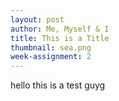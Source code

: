 ```yaml
---
layout: post
author: Me, Myself & I
title: This is a Title
thumbnail: sea.png
week-assignment: 2
---
```


hello this is a test guyg
